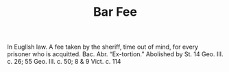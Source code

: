 ---
title: Bar Fee
permalink: "/definitions/bar-fee.html"
body: In Eugllsh law. A fee taken by the sheriff, time out of mind, for every prisoner
  who is acquitted. Bac. Abr. “Ex-tortion.” Abolished by St. 14 Geo. III. c. 26; 55
  Geo. III. c. 50; 8 & 9 Vict. c. 114
published_at: '2018-07-07'
layout: post
---